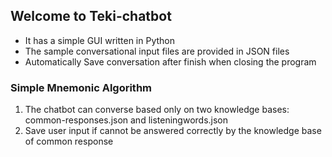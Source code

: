 ## Welcome to Teki-chatbot

- It has a simple GUI written in Python
- The sample conversational input files are provided in JSON files
- Automatically Save conversation after finish when closing the program

### Simple Mnemonic Algorithm
1. The chatbot can converse based only on two knowledge bases: common-responses.json and listeningwords.json
2. Save user input if cannot be answered correctly by the knowledge base of common response
